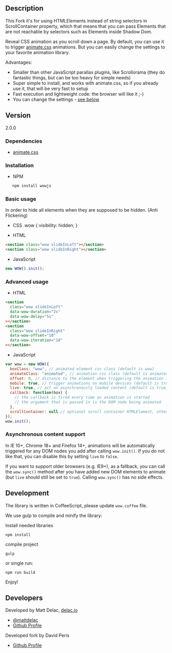## Description

This Fork it's for using HTMLElements instead of string selectors in ScrollContainer property, which that means that you can pass Elements that are not reachable by selectors such as Elements inside Shadow Dom.

Reveal CSS animation as you scroll down a page.
By default, you can use it to trigger [animate.css](https://github.com/daneden/animate.css) animations.
But you can easily change the settings to your favorite animation library.

Advantages:

- Smaller than other JavaScript parallax plugins, like Scrollorama (they do fantastic things, but can be too heavy for simple needs)
- Super simple to install, and works with animate.css, so if you already use it, that will be very fast to setup
- Fast execution and lightweight code: the browser will like it ;-)
- You can change the settings - [see below](#advanced-usage)

## Version

2.0.0

### Dependencies

- [animate.css](https://github.com/daneden/animate.css)

### Installation

- NPM

```bash
   npm install wowjs
```

### Basic usage

In order to hide all elements when they are supposed to be hidden. (Anti Flickering)

- CSS
  .wow {
  visibility: hidden;
  }

- HTML

```html
<section class="wow slideInLeft"></section>
<section class="wow slideInRight"></section>
```

- JavaScript

```javascript
new WOW().init();
```

### Advanced usage

- HTML

```html
<section
  class="wow slideInLeft"
  data-wow-duration="2s"
  data-wow-delay="5s"
></section>
<section
  class="wow slideInRight"
  data-wow-offset="10"
  data-wow-iteration="10"
></section>
```

- JavaScript

```javascript
var wow = new WOW({
  boxClass: "wow", // animated element css class (default is wow)
  animateClass: "animated", // animation css class (default is animated)
  offset: 0, // distance to the element when triggering the animation (default is 0)
  mobile: true, // trigger animations on mobile devices (default is true)
  live: true, // act on asynchronously loaded content (default is true)
  callback: function(box) {
    // the callback is fired every time an animation is started
    // the argument that is passed in is the DOM node being animated
  },
  scrollContainer: null // optional scroll container HTMLElement, otherwise use window
});
wow.init();
```

### Asynchronous content support

In IE 10+, Chrome 18+ and Firefox 14+, animations will be automatically
triggered for any DOM nodes you add after calling `wow.init()`. If you do not
like that, you can disable this by setting `live` to `false`.

If you want to support older browsers (e.g. IE9+), as a fallback, you can call
the `wow.sync()` method after you have added new DOM elements to animate (but
`live` should still be set to `true`). Calling `wow.sync()` has no side
effects.

## Development

The library is written in CoffeeScript, please update `wow.coffee` file.

We use gulp to compile and minify the library:

Install needed libraries

```
npm install
```

compile project

```
gulp
```

or single run:

```
npm run build
```

Enjoy!

## Developers

Developed by Matt Delac, [delac.io](https://www.delac.io/)

- [@mattdelac](//twitter.com/mattdelac_)
- [Github Profile](//github.com/matthieua)

Developed fork by David Peris

- [Github Profile](//github.com/davidperis92)
